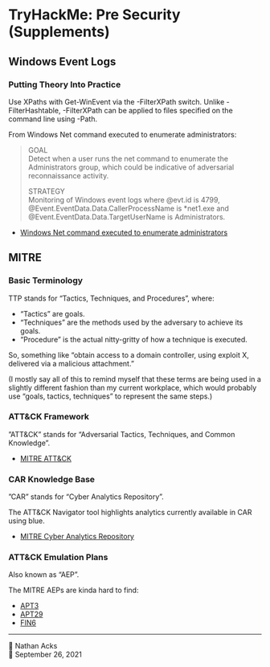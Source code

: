 # TryHackMe: Pre Security (Supplements)

## Windows Event Logs

### Putting Theory Into Practice

Use XPaths with Get-WinEvent via the -FilterXPath switch. Unlike -FilterHashtable, -FilterXPath can be applied to files specified on the command line using -Path.

From Windows Net command executed to enumerate administrators:

> GOAL  
> Detect when a user runs the net command to enumerate the Administrators group, which could be indicative of adversarial reconnaissance activity.
> 
> STRATEGY  
> Monitoring of Windows event logs where @evt.id is 4799, @Event.EventData.Data.CallerProcessName is \*net1.exe and @Event.EventData.Data.TargetUserName is Administrators.

* [Windows Net command executed to enumerate administrators](https://docs.datadoghq.com/security_platform/default_rules/windows-event-net-cmd-local-admin-enumeration/)

## MITRE

### Basic Terminology

TTP stands for “Tactics, Techniques, and Procedures”, where:

* “Tactics” are goals.
* “Techniques” are the methods used by the adversary to achieve its goals.
* “Procedure” is the actual nitty-gritty of how a technique is executed.

So, something like “obtain access to a domain controller, using exploit X, delivered via a malicious attachment.”

(I mostly say all of this to remind myself that these terms are being used in a slightly different fashion than my current workplace, which would probably use “goals, tactics, techniques” to represent the same steps.)

### ATT&CK Framework

”ATT&CK” stands for “Adversarial Tactics, Techniques, and Common Knowledge”.

* [MITRE ATT&CK](https://attack.mitre.org)

### CAR Knowledge Base

”CAR” stands for “Cyber Analytics Repository”.

The ATT&CK Navigator tool highlights analytics currently available in CAR using blue.

* [MITRE Cyber Analytics Repository](https://car.mitre.org/)

### ATT&CK Emulation Plans

Also known as “AEP”.

The MITRE AEPs are kinda hard to find:

* [APT3](https://attack.mitre.org/resources/adversary-emulation-plans/)
* [APT29](https://github.com/center-for-threat-informed-defense/adversary_emulation_library/tree/master/apt29)
* [FIN6](https://github.com/center-for-threat-informed-defense/adversary_emulation_library/tree/master/fin6)

- - - -

<span aria-hidden="true">👤</span> Nathan Acks  
<span aria-hidden="true">📅</span> September 26, 2021
